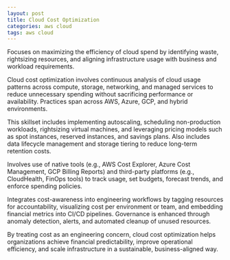 ```yaml
---
layout: post
title: Cloud Cost Optimization
categories: aws cloud
tags: aws cloud
---
```


Focuses on maximizing the efficiency of cloud spend by identifying waste, rightsizing resources, and aligning infrastructure usage with business and workload requirements.

<!--more-->
Cloud cost optimization involves continuous analysis of cloud usage patterns across compute, storage, networking, and managed services to reduce unnecessary spending without sacrificing performance or availability. Practices span across AWS, Azure, GCP, and hybrid environments.

This skillset includes implementing autoscaling, scheduling non-production workloads, rightsizing virtual machines, and leveraging pricing models such as spot instances, reserved instances, and savings plans. Also includes data lifecycle management and storage tiering to reduce long-term retention costs.

Involves use of native tools (e.g., AWS Cost Explorer, Azure Cost Management, GCP Billing Reports) and third-party platforms (e.g., CloudHealth, FinOps tools) to track usage, set budgets, forecast trends, and enforce spending policies.

Integrates cost-awareness into engineering workflows by tagging resources for accountability, visualizing cost per environment or team, and embedding financial metrics into CI/CD pipelines. Governance is enhanced through anomaly detection, alerts, and automated cleanup of unused resources.

By treating cost as an engineering concern, cloud cost optimization helps organizations achieve financial predictability, improve operational efficiency, and scale infrastructure in a sustainable, business-aligned way.
